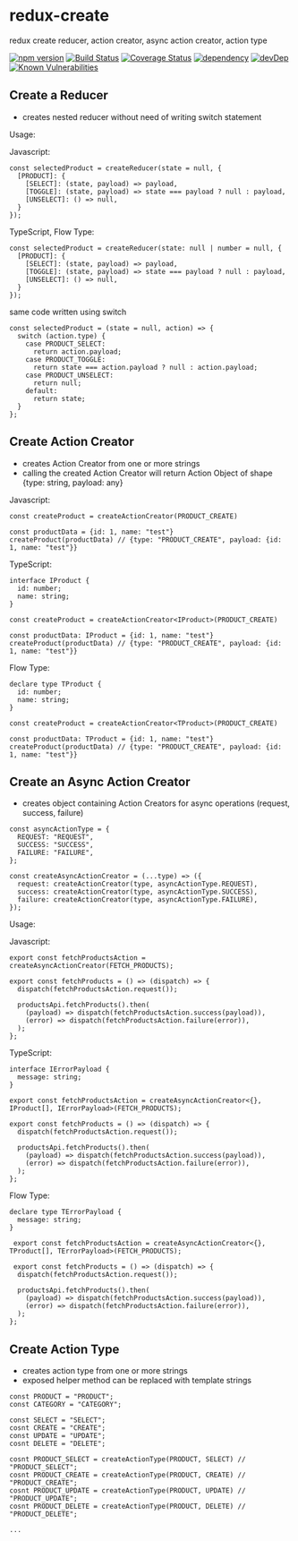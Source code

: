 # redux-create

redux create reducer, action creator, async action creator, action type

[![npm version](https://img.shields.io/npm/v/redux-create.svg?style=flat)](https://www.npmjs.com/package/redux-create) [![Build Status](https://travis-ci.org/marcelmokos/redux-create.svg?branch=master)](https://travis-ci.org/marcelmokos/redux-create) [![Coverage Status](https://coveralls.io/repos/github/marcelmokos/redux-create/badge.svg?branch=master)](https://coveralls.io/github/marcelmokos/redux-create?branch=master) [![dependency](https://david-dm.org/marcelmokos/redux-create/status.svg)](https://david-dm.org/marcelmokos/redux-create) [![devDep](https://david-dm.org/marcelmokos/redux-create/dev-status.svg)](https://david-dm.org/marcelmokos/redux-create?type=dev)
[![Known Vulnerabilities](https://snyk.io/test/github/marcelmokos/redux-create/badge.svg)](https://snyk.io/test/github/marcelmokos/redux-create) 

## Create a Reducer

- creates nested reducer without need of writing switch statement

Usage: 

Javascript:
```
const selectedProduct = createReducer(state = null, {
  [PRODUCT]: {
    [SELECT]: (state, payload) => payload,
    [TOGGLE]: (state, payload) => state === payload ? null : payload,
    [UNSELECT]: () => null,
  }
});
```

TypeScript, Flow Type:
```
const selectedProduct = createReducer(state: null | number = null, {
  [PRODUCT]: {
    [SELECT]: (state, payload) => payload,
    [TOGGLE]: (state, payload) => state === payload ? null : payload,
    [UNSELECT]: () => null,
  }
});
```

same code written using switch
```
const selectedProduct = (state = null, action) => {
  switch (action.type) {
    case PRODUCT_SELECT:
      return action.payload;
    case PRODUCT_TOGGLE:
      return state === action.payload ? null : action.payload;
    case PRODUCT_UNSELECT:
      return null;
    default:
      return state;
  }
};
```

## Create Action Creator

- creates Action Creator from one or more strings
- calling the created Action Creator will return Action Object of shape {type: string, payload: any}

Javascript:
```
const createProduct = createActionCreator(PRODUCT_CREATE)

const productData = {id: 1, name: "test"}
createProduct(productData) // {type: "PRODUCT_CREATE", payload: {id: 1, name: "test"}}
```

TypeScript:
```
interface IProduct {
  id: number;
  name: string;
}
 
const createProduct = createActionCreator<IProduct>(PRODUCT_CREATE)
 
const productData: IProduct = {id: 1, name: "test"}
createProduct(productData) // {type: "PRODUCT_CREATE", payload: {id: 1, name: "test"}}
```

Flow Type: 
```
declare type TProduct {
  id: number;
  name: string;
}
 
const createProduct = createActionCreator<TProduct>(PRODUCT_CREATE)

const productData: TProduct = {id: 1, name: "test"}
createProduct(productData) // {type: "PRODUCT_CREATE", payload: {id: 1, name: "test"}}
```

## Create an Async Action Creator 
- creates object containing Action Creators for async operations (request, success, failure)

```
const asyncActionType = {
  REQUEST: "REQUEST",
  SUCCESS: "SUCCESS",
  FAILURE: "FAILURE",
};

const createAsyncActionCreator = (...type) => ({
  request: createActionCreator(type, asyncActionType.REQUEST),
  success: createActionCreator(type, asyncActionType.SUCCESS),
  failure: createActionCreator(type, asyncActionType.FAILURE),
});
```

Usage: 

Javascript:
```
export const fetchProductsAction = createAsyncActionCreator(FETCH_PRODUCTS);

export const fetchProducts = () => (dispatch) => {
  dispatch(fetchProductsAction.request());

  productsApi.fetchProducts().then(
    (payload) => dispatch(fetchProductsAction.success(payload)),
    (error) => dispatch(fetchProductsAction.failure(error)),
  );
};
```

TypeScript:
```
interface IErrorPayload {
  message: string;
}

export const fetchProductsAction = createAsyncActionCreator<{}, IProduct[], IErrorPayload>(FETCH_PRODUCTS);

export const fetchProducts = () => (dispatch) => {
  dispatch(fetchProductsAction.request());

  productsApi.fetchProducts().then(
    (payload) => dispatch(fetchProductsAction.success(payload)),
    (error) => dispatch(fetchProductsAction.failure(error)),
  );
};
```

Flow Type: 
```
declare type TErrorPayload {
  message: string;
}

 export const fetchProductsAction = createAsyncActionCreator<{}, TProduct[], TErrorPayload>(FETCH_PRODUCTS);

 export const fetchProducts = () => (dispatch) => {
  dispatch(fetchProductsAction.request());

  productsApi.fetchProducts().then(
    (payload) => dispatch(fetchProductsAction.success(payload)),
    (error) => dispatch(fetchProductsAction.failure(error)),
  );
};
```

## Create Action Type

- creates action type from one or more strings
- exposed helper method can be replaced with template strings

```
const PRODUCT = "PRODUCT";
const CATEGORY = "CATEGORY";
 
const SELECT = "SELECT";
cosnt CREATE = "CREATE";
const UPDATE = "UPDATE";
cosnt DELETE = "DELETE";
 
cosnt PRODUCT_SELECT = createActionType(PRODUCT, SELECT) // "PRODUCT_SELECT";
cosnt PRODUCT_CREATE = createActionType(PRODUCT, CREATE) // "PRODUCT_CREATE";
cosnt PRODUCT_UPDATE = createActionType(PRODUCT, UPDATE) // "PRODUCT_UPDATE";
cosnt PRODUCT_DELETE = createActionType(PRODUCT, DELETE) // "PRODUCT_DELETE";

...
```
